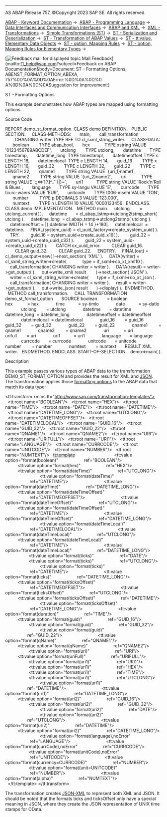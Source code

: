   

* * *

AS ABAP Release 757, ©Copyright 2023 SAP SE. All rights reserved.

[ABAP - Keyword Documentation](javascript:call_link\('abenabap.htm'\)) →  [ABAP - Programming Language](javascript:call_link\('abenabap_reference.htm'\)) →  [Data Interfaces and Communication Interfaces](javascript:call_link\('abenabap_data_communication.htm'\)) →  [ABAP and XML](javascript:call_link\('abenabap_xml.htm'\)) →  [XML - Transformations](javascript:call_link\('abenabap_xml_trafos.htm'\)) →  [Simple Transformations (ST)](javascript:call_link\('abenabap_st.htm'\)) →  [ST - Serialization and Deserialization](javascript:call_link\('abenst_serial_deserial.htm'\)) →  [ST - Transformation of ABAP Values](javascript:call_link\('abenst_abap_values.htm'\)) →  [ST - tt:value, Elementary Data Objects](javascript:call_link\('abenst_tt_value_elementary.htm'\)) →  [ST - option, Mapping Rules](javascript:call_link\('abenst_option.htm'\)) →  [ST - option, Mapping Rules for Elementary Types](javascript:call_link\('abenst_option_format.htm'\)) → 

 [![](Mail.gif?object=Mail.gif&sap-language=EN "Feedback mail for displayed topic") Mail Feedback](mailto:f1_help@sap.com?subject=Feedback on ABAP Documentation&body=Document: ST - Formatting Options, ABENST_FORMAT_OPTION_ABEXA, 757%0D%0A%0D%0AError:%0D%0A%0D%0
A%0D%0A%0D%0ASuggestion for improvement:)

ST - Formatting Options

This example demonstrates how ABAP types are mapped using formatting options.

Source Code   

REPORT demo\_st\_format\_option.
CLASS demo DEFINITION.
  PUBLIC SECTION.
    CLASS-METHODS:
      main,
      call\_transformation
        CHANGING writer TYPE REF TO cl\_sxml\_string\_writer.
    CLASS-DATA:
      boolean        TYPE abap\_bool,
      hex            TYPE xstring VALUE '0123456789ABCDEF',
      utclong        TYPE utclong,
      datetime       TYPE timestamp,
      datetime\_long  TYPE timestampl,
      datetimeoffset TYPE c LENGTH 18,
      datetimelocal  TYPE c LENGTH 14,
      guid\_16        TYPE x LENGTH 16,
      guid\_32        TYPE c LENGTH 32,
      guid\_22        TYPE c LENGTH 22,
      qname1         TYPE string VALUE \`{uri\_1}name1\`,
      qname2         TYPE string VALUE \`{uri\_2}name2\`,
      uri            TYPE string VALUE \`:;<=>?\[\\\]^\_\`\`{|}~\`,
      uri1           TYPE string VALUE \`Rock'n'Roll & Blues\`,
      language       TYPE sy-langu VALUE 'E',
      currcode       TYPE tcurc-waers VALUE 'EUR',
      unitcode       TYPE t006-msehi VALUE 'TON',
      number         TYPE p DECIMALS 3 VALUE '123.000',
      numtext        TYPE n LENGTH 10 VALUE '0000123456'.
ENDCLASS.
CLASS demo IMPLEMENTATION.
  METHOD main.
    utclong        = utclong\_current( ).
    datetime       = cl\_abap\_tstmp=>utclong2tstmp\_short( utclong ).
    datetime\_long  = cl\_abap\_tstmp=>utclong2tstmp( utclong ).
    datetimeoffset = |{ datetime WIDTH = 14 }+180|.
    datetimelocal  = datetime.
    FINAL(system\_uuid) = cl\_uuid\_factory=>create\_system\_uuid( ).
    TRY.
        guid\_16 = system\_uuid->create\_uuid\_x16( ).
        guid\_32 = system\_uuid->create\_uuid\_c32( ).
        guid\_22 = system\_uuid->create\_uuid\_c22( ).
      CATCH cx\_uuid\_error.
        CLEAR guid\_16.
        CLEAR guid\_32.
        CLEAR guid\_22.
    ENDTRY.
    FINAL(out) = cl\_demo\_output=>new( )->next\_section( 'XML' ).
    DATA(writer) = cl\_sxml\_string\_writer=>create(
            type = if\_sxml=>co\_xt\_xml10 ).
    call\_transformation( CHANGING writer = writer ).
    DATA(result) = writer->get\_output( ).
    out->write\_xml( result
       )->next\_section( 'JSON' ).
    writer = cl\_sxml\_string\_writer=>create(
      type = if\_sxml=>co\_xt\_json ).
    call\_transformation( CHANGING writer = writer ).
    result = writer->get\_output( ).
    out->write\_json( result
      )->display( ).  ENDMETHOD.
  METHOD call\_transformation.
    CALL TRANSFORMATION demo\_st\_format\_option
      SOURCE boolean        = boolean
             hex            = hex
             time           = sy-timlo
             date           = sy-datlo
             utclong        = utclong
             datetime       = datetime
             datetime\_long  = datetime\_long
             datetimeoffset = datetimeoffset
             datetimelocal  = datetimelocal
             guid\_16        = guid\_16
             guid\_32        = guid\_32
             guid\_22        = guid\_22
             qname1         = qname1
             qname2         = qname2
             uri            = uri
             urifull        = uri
             uri1           = uri1
             language       = language
             currcode       = currcode
             unitcode       = unitcode
             number         = number
             numtext        = numtext
      RESULT XML writer.
  ENDMETHOD.
ENDCLASS.
START-OF-SELECTION.
  demo=>main( ).

Description   

This example passes various types of ABAP data to the transformation DEMO\_ST\_FORMAT\_OPTION and provides the result for XML and [JSON](javascript:call_link\('abenabap_json.htm'\)). The transformation applies those [formatting options](javascript:call_link\('abenst_option_format.htm'\)) to the ABAP data that match its data type:

<?sap.transform simple?>
<tt:transform xmlns:tt="http://www.sap.com/transformation-templates">
  <tt:root name="BOOLEAN"/>
  <tt:root name="HEX"/>
  <tt:root name="TIME"/>
  <tt:root name="DATE"/>
  <tt:root name="DATETIME"/>
  <tt:root name="DATETIME\_LONG"/>
  <tt:root name="UTCLONG"/>
  <tt:root name="DATETIMEOFFSET"/>
  <tt:root name="DATETIMELOCAL"/>
  <tt:root name="GUID\_16"/>
  <tt:root name="GUID\_32"/>
  <tt:root name="GUID\_22"/>
  <tt:root name="QNAME1"/>
  <tt:root name="QNAME2"/>
  <tt:root name="URI"/>
  <tt:root name="URIFULL"/>
  <tt:root name="URI1"/>
  <tt:root name="LANGUAGE"/>
  <tt:root name="CURRCODE"/>
  <tt:root name="UNITCODE"/>
  <tt:root name="NUMBER"/>
  <tt:root name="NUMTEXT"/>
  <tt:template>
    <array>
      <object>
        <bool name="boolean">
          <tt:value option="format(boolean)"
                    ref="BOOLEAN"/>
        </bool>
        <str name="hex">
          <tt:value option="format(hex)"
                    ref="HEX"/>
        </str>
        <str name="dateTime for UTCLONG">
          <tt:value option="format(dateTime)"
                    ref="UTCLONG"/>
        </str>
        <str name="dateTime for TIMESTAMP">
          <tt:value option="format(dateTime)"
                    ref="DATETIME"/>
        </str>
        <str name="dateTime for TIMESTAMPL">
          <tt:value option="format(dateTime)"
                    ref="DATETIME\_LONG"/>
        </str>
        <str name="dateTimeOffset for c, LENGTH 18">
          <tt:value option="format(dateTimeOffset)"
                    ref="DATETIMEOFFSET"/>
        </str>
        <str name="dateTimeOffset for UTCLONG">
          <tt:value option="format(dateTimeOffset)"
                    ref="UTCLONG"/>
        </str>
        <str name="dateTimeOffset for TIMESTAMP">
          <tt:value option="format(dateTimeOffset)"
                    ref="DATETIME"/>
        </str>
        <str name="dateTimeOffset for TIMESTAMPL">
          <tt:value option="format(dateTimeOffset)"
                    ref="DATETIME\_LONG"/>
        </str>
        <str name="dateTimeLocal for c, LENGTH 14">
          <tt:value option="format(dateTimeLocal)"
                    ref="DATETIMELOCAL"/>
        </str>
        <str name="dateTimeLocal for UTCLONG">
          <tt:value option="format(dateTimeLocal)"
                    ref="UTCLONG"/>
        </str>
        <str name="dateTimeLocal for TIMESTAMP">
          <tt:value option="format(dateTimeLocal)"
                    ref="DATETIME"/>
        </str>
        <str name="dateTimeLocal for TIMESTAMPL">
          <tt:value option="format(dateTimeLocal)"
                    ref="DATETIME\_LONG"/>
        </str>
        <str name="ticks for d">
          <tt:value option="format(ticks)"
                    ref="DATE"/>
        </str>
        <str name="ticks for UTCLONG">
          <tt:value option="format(ticks)"
                    ref="UTCLONG"/>
        </str>
        <str name="ticks for TIMESTAMP">
          <tt:value option="format(ticks)"
                    ref="DATETIME"/>
        </str>
        <str name="ticks for TIMESTAMPL">
          <tt:value option="format(ticks)"
                    ref="DATETIME\_LONG"/>
        </str>
        <str name="ticksOffset for c, LENGTH 18">
          <tt:value option="format(ticksOffset)"
                    ref="DATETIMEOFFSET"/>
        </str>
        <str name="ticksOffset for UTCLONG">
          <tt:value option="format(ticksOffset)"
                    ref="UTCLONG"/>
        </str>
        <str name="ticksOffset for TIMESTAMP">
          <tt:value option="format(ticksOffset)"
                    ref="DATETIME"/>
        </str>
        <str name="ticksOffset for TIMESTAMPL">
          <tt:value option="format(ticksOffset)"
                    ref="DATETIME\_LONG"/>
        </str>
        <str name="duration">
          <tt:value option="format(duration)"
                    ref="TIME"/>
        </str>
        <str name="guid for X, LENGTH 16">
          <tt:value option="format(guid)"
                    ref="GUID\_16"/>
        </str>
        <str name="guid for C, LENGTH 32">
          <tt:value option="format(guid)"
                    ref="GUID\_32"/>
        </str>
        <str name="guid for C, LENGTH 22">
          <tt:value option="format(guid)"
                    ref="GUID\_22"/>
        </str>
        <str name="qName, first">
          <tt:value option="format(qName)"
                    ref="QNAME1"/>
        </str>
        <str name="qName, second">
          <tt:value option="format(qName)"
                    ref="QNAME2"/>
        </str>
        <str name="uri">
          <tt:value option="format(uri)"
                    ref="URI"/>
        </str>
        <str name="uriFull">
          <tt:value option="format(uriFull)"
                    ref="URIFULL"/>
        </str>
        <str name="uri1 for string">
          <tt:value option="format(uri1)"
                    ref="URI1"/>
        </str>
        <str name="uri1 for xstring">
          <tt:value option="format(uri1)"
                    ref="HEX"/>
        </str>
        <str name="uri1 for t">
          <tt:value option="format(uri1)"
                    ref="TIME"/>
        </str>
        <str name="uri1 for UTCLONG">
          <tt:value option="format(uri1)"
                    ref="UTCLONG"/>
        </str>
        <str name="uri1 for TIMESTAMP">
          <tt:value option="format(uri1)"
                    ref="DATETIME"/>
        </str>
        <str name="uri1 for TIMESTAMPL">
          <tt:value option="format(uri1)"
                    ref="DATETIME\_LONG"/>
        </str>
        <str name="uri2 for guid\_16">
          <tt:value option="format(uri2)"
                    ref="GUID\_16"/>
        </str>
        <str name="uri2 for guid\_32">
          <tt:value option="format(uri2)"
                    ref="GUID\_32"/>
        </str>
        <str name="uri2 for d">
          <tt:value option="format(uri2)"
                    ref="DATE"/>
        </str>
        <str name="uri2 for UTCLONG">
          <tt:value option="format(uri2)"
                    ref="UTCLONG"/>
        </str>
        <str name="uri2 for TIMESTAMP">
          <tt:value option="format(uri2)"
                    ref="DATETIME"/>
        </str>
        <str name="uri2 for TIMESTAMPL">
          <tt:value option="format(uri2)"
                    ref="DATETIME\_LONG"/>
        </str>
        <str name="language">
          <tt:value option="format(language),noError"
                    ref="LANGUAGE"/>
        </str>
        <str name="currCode">
          <tt:value option="format(currCode),noError"
                    ref="CURRCODE"/>
        </str>
        <str name="unitCode">
          <tt:value option="format(unitCode),noError"
                    ref="UNITCODE"/>
        </str>
        <str name="currency=CURRCODE">
          <tt:value option="format(currency=CURRCODE)"
                    ref="NUMBER"/>
        </str>
        <str name="unit=UNITCODE">
          <tt:value option="format(unit=UNITCODE)"
                    ref="NUMBER"/>
        </str>
        <str name="alpha">
          <tt:value option="format(alpha)"
                    ref="NUMTEXT"/>
        </str>
      </object>
    </array>
  </tt:template>
</tt:transform>

The transformation creates [JSON-XML](javascript:call_link\('abenjson_xml_glosry.htm'\) "Glossary Entry") to represent both XML and JSON. It should be noted that the formats ticks and ticksOffset only have a special meaning in JSON, where they create the JSON representation of UNIX time stamps for OData.